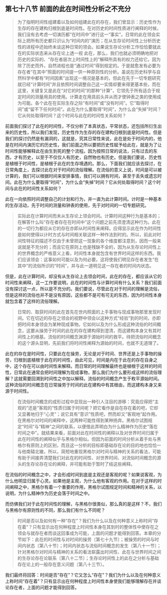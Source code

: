 <h2>第七十八节 前面的此在时间性分析之不充分</h2><blockquote data-pid="VTAKKnj_">为了指明时间性组建着以及如何组建此在的存在，我们曾显示：历史性作为生存的存在建构归根到底是时间性。在对历史的时间性质进行阐释的时候，我们没有去考虑一切演历都“在时间中”进行这一“事实”。日常的此在领会实际上把所有历史都只识认为“时间内的”演历；在从生存论时间性上分析历史性的进程中还始终未谈这种日常的领会。如果说生存论分析工作恰恰要就此在的实际状态来从存在论上透一视 此在，那么，我们也就必须明确地把对历史的实际的、“存在者层次上时间性上的”解释所具有的权力还给它。因为除了历史而外，自然进程也是“通过时间”得到规定的。于是就愈发有必要为存在者“在其中”照面的时间提一供一种原则性的分析。虽说在历史科学与自然科学中都有“时间因素”出现这一境况是基本的，但此在先于一切专题研究就已经“计算时间”并且依照时间调整自己这一实情却要来得更基本些，而在这里，关键复又是此在“对它的时间”的那种“计算”，它领先于所有适合于规定时间的测量用具的使用。计算走在用具前头并从而才使钟表之类的使用成为可能。各个此在在实际生存之际“有时间”或“没有时间”。它“取得时间”或“留不下任何时间”。此在为什么要取得“时间”，为什么会“失掉”时间？它从何处取得时间？这个时间与此在的时间性关系如何？</blockquote><p data-pid="d3Qmy2L8">前面我们探讨了此在的时间性，不仅分析了本真状态，平常状态，还包括所衍生出来的历史性，所以我们发现，历史性作为生存的存在建构归根到底是时间性。但是我们的探讨仍然是有漏洞的，这就是，究其日常性来说，此在是处于时间内的，他是在时间内演历它的历史性，我们前面之所以要把历史性赋予给此在，就是为了让时间性能够解释此在由生到死的整个流程。因为按照日常的说法，只有过去的东西，才有历史，以至于不仅仅人有历史，自然物也有历史。但是我们要说，历史性是植根于时间性，是植根于此在的生存境遇的。那么，下面我们就应该去探讨，在日常角度上，去探讨此在对于时间的流俗理解。在流俗的意义上说，时间是可以被计算的，我们可以根据时间来安排事情，我们可以拥有时间，甚至于丢失或遗忘时间。此在为什么要取得“时间”，为什么会“失掉”时间？它从何处取得时间？这个时间与此在的时间性关系如何？</p><p data-pid="FvoU6Zi8">此在一向依照时间调整自己的计划和行为，并一直为此计算时间。计时是一种基本的生存活动，先于时间的测量和钟表的使用，先于对时间的一切专题研究。</p><blockquote data-pid="LmN06DBs">实际此在计算时间而未从生存论上领会时间。计算时间这种行为是基本的；在解答什么叫“存在者存在在时间中”这个问题之前先须澄清这种行为。此在的一切行为都应从它的存在亦即从时间性来阐释。应得显示此在作为时间性是如何使得以计时方式与时间相关联这样一种作法到时的。所以，前此对时间性特征的描述不仅由于未曾把这一现象的各个维度都注意到，因而一般来说就是不充分的；而且它在原则上也是残缺不全的，因为从生存论时间性上的世界概念的严格意义上看，时间性本身就包含有世界时间这样的东西。我们应该领会：这事如何可能以及为何必要。这将使我们明见存在者发生“在其中”的流俗所识的“时间”，并与此一道明见这一存在者的时间内状态。</blockquote><p data-pid="Vmc6aeH3">但是，此在计算时间，却没有从生存论上去领会时间，此在的存在，都应该从它的时间性来阐释，这一工作要说明，此在的时间性与计算时间有什么关系？我们前面没有探讨这一点，所以是不充分的。我们要说，尽管此在对于时间的理解是流俗，但是这样的流俗也并不是没有原因，这些都不是可有可无的东西，因为时间性本身就包含着了这样的流俗理解。</p><blockquote data-pid="WduXHjck">日常的、取获时间的此在首先在世内照面的上手事物与现成事物那里发现时间。它在切近的存在之领会的视野中领会以这种方式“经验”到的时间，亦即把时间本身领会为某种现成事物。它如何以及为什么形成这种流俗的时间概念，这要从操劳于时间的此在的存在建构得到澄清，而这建构本身又有其时间性上的根基。流俗的时间概念渊源于源始时间的救平。待把流俗时间概念的这个源头显明，先前我们将时间性阐释为源始的时间，也就不无道理了。</blockquote><p data-pid="O0ZzdJ3H">此在的存在是时间性，只要此在在操劳，无论是对于时间、世界还是上手事物的操劳，归根到底植根于此在的时间性，由此可见，时间是内在于此在的存在自身之中，这个存在可以由时间性来解释。而日常的时间理解最终也是植根于这样的时间性，日常此在通常会把时间理解为现成事物，那么我们为什么要形成这样的流俗理解？这就需要回溯到时间性之中加以解释。流俗的时间概念产生于敉平源始时间。这种流俗的时间概念在日常操劳于时间的此在建构中有其根由，而这建构本身又来源于时间性。</p><blockquote data-pid="00uJ92t3">在流俗时间概念的成形过程中显现出一种引人注目的游移：究竟应得把“主观的”还是“客观的”性质归属于时间呢？把它看作是自在存在着的吧，它却又显著地归于“心灵”；说它具有“意识”性质吧，然而却又“客观地”起作用。在黑格尔对时间的阐释中，这两种可能性得到某种扬弃。黑格尔试图规定“时间”与“精神”之间的联系，以便借此弄明白为什么精神作为历史“落在时间之中”。就结果来看，前面对此在时间性的阐释以及对世界时间归属于此在时间性的阐释似乎与黑格尔相似。但因为前面的时间分析从着手处与黑格尔有原则上的区别，而且这一分析的目标即基础存在论的目的地也恰恰一与他南辕北辙，所以，简短地重现黑格尔对时间与精神的关系的看法，可能有助于间接弄清楚我们对此在的时间性、对世界时间、对流俗时间概念的源头的生存论存在论的阐释，并可能有助于暂时了结这些阐释。</blockquote><p data-pid="9kVlkD5J">在流俗的时间概念之中，才会形成时间到底是主观还是客观的呢？如果说客观，为什么他明显归属于心灵。如果他是主观，为什么他有客观的作用。在对于这样的时间阐释之中，黑格尔有着一个重要的作用，黑格尔试图规定时间和精神的关系，以说明，为什么精神作为历史会落于时间之中。</p><p data-pid="7a8YCxOp">而仿佛我们对于此在时间性的理解，与黑格尔很类似，那么真的是这样？不，我们与黑格尔有原则性的不同，那么我们有什么不同呢？</p><blockquote data-pid="Twdqf3p_">时间是否以及如何有一种“存在”？我们为什么以及在何种意义上称时间“存在着”？只有显示出在何种程度上时间性本身在其到时的整体性中使存在之领会与就存在者而谈这回事成为可能，上面的问题才能得到回答。本章的分节如下：此在的时间性与对时间的操劳〔第七十九节〕；被操劳的时间与时间内状态〔第八十节〕；时间内状态与流俗时间概念的发生〔第八十一节〕；针对黑格尔对时间与精神的关系的看法崭露出时间性、此在与世界时间之间的生存论存在论联系〔第八十二节〕；生存论时间性上的此在之分析与基础存在论上的一般存在意义问题〔第八十三节〕。</blockquote><p data-pid="4DwbousF">我们最终将回答：时间是否“存在”？它又怎么“存在”？我们为什么以及在何种意义上称时间“存在着”？只有显示出在何种程度上时间性本身使我们能够理解存在并谈论存在者，上面的问题才能得到回答。</p><p></p>